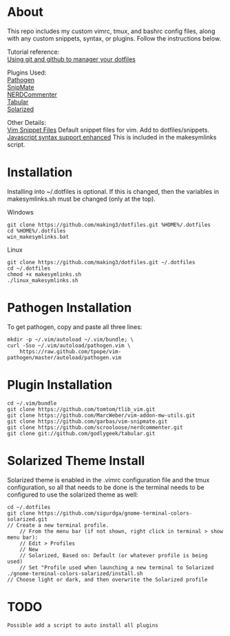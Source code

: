 About
=====
This repo includes my custom vimrc, tmux, and bashrc config files, along with any custom snippets, syntax, or plugins. Follow the instructions below.

Tutorial reference:<br />
[Using git and github to manager your dotfiles](http://blog.smalleycreative.com/tutorials/using-git-and-github-to-manage-your-dotfiles/)

Plugins Used:<br />
[Pathogen](https://github.com/tpope/vim-pathogen)<br />
[SnipMate](https://github.com/garbas/vim-snipmate)<br />
[NERDCommenter](https://github.com/scrooloose/nerdcommenter)<br />
[Tabular](https://github.com/godlygeek/tabular)<br />
[Solarized](https://github.com/altercation/vim-colors-solarized)

Other Details:<br />
[Vim Snippet Files](https://github.com/honza/vim-snippets)
Default snippet files for vim. Add to dotfiles/snippets.<br />
[Javascript syntax support enhanced](http://www.vim.org/scripts/script.php?script_id=1491)
This is included in the makesymlinks script.<br />


Installation
============
Installing into ~/.dotfiles is optional. If this is changed, then the variables in makesymlinks.sh must be changed (only at the top).

Windows

    git clone https://github.com/making3/dotfiles.git %HOME%/.dotfiles
    cd %HOME%/.dotfiles
    win_makesymlinks.bat

Linux
    
    git clone https://github.com/making3/dotfiles.git ~/.dotfiles
    cd ~/.dotfiles
    chmod +x makesymlinks.sh
    ./linux_makesymlinks.sh
    
Pathogen Installation
=====================
To get pathogen, copy and paste all three lines: 

    mkdir -p ~/.vim/autoload ~/.vim/bundle; \
    curl -Sso ~/.vim/autoload/pathogen.vim \
        https://raw.github.com/tpope/vim-pathogen/master/autoload/pathogen.vim

Plugin Installation
===================
    cd ~/.vim/bundle
    git clone https://github.com/tomtom/tlib_vim.git
    git clone https://github.com/MarcWeber/vim-addon-mw-utils.git
    git clone https://github.com/garbas/vim-snipmate.git
    git clone https://github.com/scrooloose/nerdcommenter.git
    git clone git://github.com/godlygeek/tabular.git

Solarized Theme Install
=======================
Solarized theme is enabled in the .vimrc configuration file and the tmux configuration, so all that needs to be done is the terminal needs to be configured to use the solarized theme as well:

    cd ~/.dotfiles
    git clone https://github.com/sigurdga/gnome-terminal-colors-solarized.git
    // Create a new terminal profile. 
        // From the menu bar (if not shown, right click in terminal > show menu bar):
        // Edit > Profiles
        // New
        // Solarized, Based on: Default (or whatever profile is being used)
        // Set "Profile used when launching a new terminal to Solarized
    ./gnome-terminal-colors-solarized/install.sh
    // Choose light or dark, and then overwrite the Solarized profile

TODO
====
    Possible add a script to auto install all plugins
